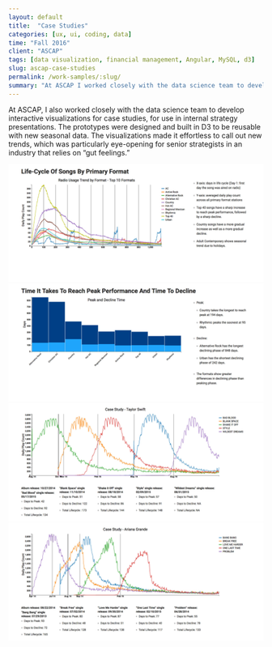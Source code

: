 ```yaml
---
layout: default
title:  "Case Studies"
categories: [ux, ui, coding, data]
time: "Fall 2016"
client: "ASCAP"
tags: [data visualization, financial management, Angular, MySQL, d3]
slug: ascap-case-studies
permalink: /work-samples/:slug/
summary: "At ASCAP I worked closely with the data science team to develop interactive visualizations for case studies, for use in internal strategy presentations."
---
```


At ASCAP, I also worked closely with the data science team to develop interactive visualizations for case studies, for use in internal strategy presentations. The prototypes were designed and built in D3 to be reusable with new seasonal data. The visualizations made it effortless to call out new trends, which was particularly eye-opening for senior strategists in an industry that relies on “gut feelings.”

<div class="device border-frame" ><a href="#" data-featherlight="/assets/images/posts/case-studies-1.png"><img src="/assets/images/posts/case-studies-1.png" alt="Life-cycle of songs by primary format." title="Life-cycle of songs by primary format." class="device-interior"></a></div>

<div class="device border-frame" ><a href="#" data-featherlight="/assets/images/posts/case-studies-2.png"><img src="/assets/images/posts/case-studies-2.png" alt="Time to peak performance of singles by genre." title="Time to peak performance of singles by genre." class="device-interior"></a></div>

<div class="device border-frame" ><a href="#" data-featherlight="/assets/images/posts/case-studies-3.png"><img src="/assets/images/posts/case-studies-3.png" alt="Case study - Taylor Swift." title="Case study - Taylor Swift." class="device-interior"></a></div>

<div class="device border-frame"><a href="#" data-featherlight="/assets/images/posts/case-studies-4.png"><img src="/assets/images/posts/case-studies-4.png" alt="Case study - Arianna Grande." title="Case study - Arianna Grande." class="device-interior"></a></div>

